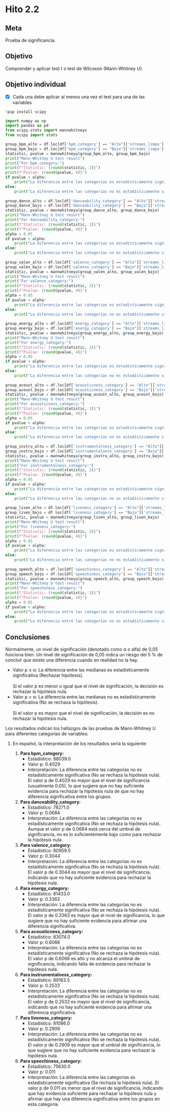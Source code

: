 # Hito 2.2

## Meta

Prueba de significancia.

## Objetivo

Comprender y aplicar test t o test de Wilcoxon (Mann-Whitney U).

## Objetivo individual

* [x] Cada una debe aplicar al menos una vez el test para una de las variables

```python
!pip install scipy

import numpy as np
import pandas as pd
from scipy.stats import mannwhitneyu
from scipy import stats
```

```python
group_bpm_alto = df.loc[df['bpm_category'] == "Alto"]['streams_limpo'].tolist()
group_bpm_bajo = df.loc[df['bpm_category'] == "Bajo"]['streams_limpo'].tolist()
statistic, pvalue = mannwhitneyu(group_bpm_alto, group_bpm_bajo)
print("Mann-Whitney U test result")
print("For bpm_category:")
print(f"Statistic: {round(statistic, 2)}")  
print(f"Pvalue: {round(pvalue, 4)}")
if pvalue < alpha:
    print("La diferencia entre las categorias es estadísticamente significativa (Rechazar hipótesis).")
else:
    print("La diferencia entre las categorías no es estadísticamente significativa (No se rechaza la hipótesis).")
    
group_dance_alto = df.loc[df['danceability_category'] == "Alto"]['streams_limpo'].tolist()
group_dance_bajo = df.loc[df['danceability_category'] == "Bajo"]['streams_limpo'].tolist()
statistic, pvalue = mannwhitneyu(group_dance_alto, group_dance_bajo)
print("Mann-Whitney U test result")
print("For danceability_category:")
print(f"Statistic: {round(statistic, 2)}")  
print(f"Pvalue: {round(pvalue, 4)}")
alpha = 0.05
if pvalue < alpha:
    print("La diferencia entre las categorias es estadísticamente significativa (Rechazar hipótesis).")
else:
    print("La diferencia entre las categorías no es estadísticamente significativa (No se rechaza la hipótesis).")
    
group_valen_alto = df.loc[df['valence_category'] == "Alto"]['streams_limpo'].tolist()
group_valen_bajo = df.loc[df['valence_category'] == "Bajo"]['streams_limpo'].tolist()
statistic, pvalue = mannwhitneyu(group_valen_alto, group_valen_bajo)
print("Mann-Whitney U test result")
print("For valence_category:")
print(f"Statistic: {round(statistic, 2)}")  
print(f"Pvalue: {round(pvalue, 4)}")
alpha = 0.05
if pvalue < alpha:
    print("La diferencia entre las categorias es estadísticamente significativa (Rechazar hipótesis).")
else:
    print("La diferencia entre las categorías no es estadísticamente significativa (No se rechaza la hipótesis).")
    
group_energy_alto = df.loc[df['energy_category'] == "Alto"]['streams_limpo'].tolist()
group_energy_bajo = df.loc[df['energy_category'] == "Bajo"]['streams_limpo'].tolist()
statistic, pvalue = mannwhitneyu(group_energy_alto, group_energy_bajo)
print("Mann-Whitney U test result")
print("For energy_category:")
print(f"Statistic: {round(statistic, 2)}")  
print(f"Pvalue: {round(pvalue, 4)}")
alpha = 0.05
if pvalue < alpha:
    print("La diferencia entre las categorias es estadísticamente significativa (Rechazar hipótesis).")
else:
    print("La diferencia entre las categorías no es estadísticamente significativa (No se rechaza la hipótesis).")
       
group_acoust_alto = df.loc[df['acousticness_category'] == "Alto"]['streams_limpo'].tolist()
group_acoust_bajo = df.loc[df['acousticness_category'] == "Bajo"]['streams_limpo'].tolist()
statistic, pvalue = mannwhitneyu(group_acoust_alto, group_acoust_bajo)
print("Mann-Whitney U test result")
print("For acousticness_category:")
print(f"Statistic: {round(statistic, 2)}")  
print(f"Pvalue: {round(pvalue, 4)}")
alpha = 0.05
if pvalue < alpha:
    print("La diferencia entre las categorias es estadísticamente significativa (Rechazar hipótesis).")
else:
    print("La diferencia entre las categorías no es estadísticamente significativa (No se rechaza la hipótesis).")
    
group_instru_alto = df.loc[df['instrumentalness_category'] == "Alto"]['streams_limpo'].tolist()
group_instru_bajo = df.loc[df['instrumentalness_category'] == "Bajo"]['streams_limpo'].tolist()
statistic, pvalue = mannwhitneyu(group_instru_alto, group_instru_bajo)
print("Mann-Whitney U test result")
print("For instrumentalness_category:")
print(f"Statistic: {round(statistic, 2)}")  
print(f"Pvalue: {round(pvalue, 4)}")
alpha = 0.05
if pvalue < alpha:
    print("La diferencia entre las categorias es estadísticamente significativa (Rechazar hipótesis).")
else:
    print("La diferencia entre las categorías no es estadísticamente significativa (No se rechaza la hipótesis).")
    
group_liven_alto = df.loc[df['liveness_category'] == "Alto"]['streams_limpo'].tolist()
group_liven_bajo = df.loc[df['liveness_category'] == "Bajo"]['streams_limpo'].tolist()
statistic, pvalue = mannwhitneyu(group_liven_alto, group_liven_bajo)
print("Mann-Whitney U test result")
print("For liveness_category:")
print(f"Statistic: {round(statistic, 2)}")  
print(f"Pvalue: {round(pvalue, 4)}")
alpha = 0.05
if pvalue < alpha:
    print("La diferencia entre las categorias es estadísticamente significativa (Rechazar hipótesis).")
else:
    print("La diferencia entre las categorías no es estadísticamente significativa (No se rechaza la hipótesis).")
    
group_speech_alto = df.loc[df['speechiness_category'] == "Alto"]['streams_limpo'].tolist()
group_speech_bajo = df.loc[df['speechiness_category'] == "Bajo"]['streams_limpo'].tolist()
statistic, pvalue = mannwhitneyu(group_speech_alto, group_speech_bajo)
print("Mann-Whitney U test result")
print("For speechiness_category:")
print(f"Statistic: {round(statistic, 2)}")  
print(f"Pvalue: {round(pvalue, 4)}")
alpha = 0.05
if pvalue < alpha:
    print("La diferencia entre las categorias es estadísticamente significativa (Rechazar hipótesis).")
else:
    print("La diferencia entre las categorías no es estadísticamente significativa (No se rechaza la hipótesis).")
```

## Conclusiones

Normalmente, un nivel de significación (denotado como α o alfa) de 0,05 funciona bien. Un nivel de significación de 0,05 indica un riesgo del 5 % de concluir que existe una diferencia cuando en realidad no la hay.

* Valor p ≤ α: La diferencia entre las medianas es estadísticamente significativa (Rechazar hipótesis).\
  \
  Si el valor p es menor o igual que el nivel de significación, la decisión es rechazar la hipótesis nula.
* Valor p > α: La diferencia entre las medianas no es estadísticamente significativa (No se rechaza la hipótesis).\
  \
  Si el valor p es mayor que el nivel de significación, la decisión es no rechazar la hipótesis nula.

Los resultados indican los hallazgos de las pruebas de Mann-Whitney U para diferentes categorías de variables:

1.  En español, la interpretación de los resultados sería la siguiente:

    1. **Para bpm\_category:**
       * Estadístico: 88039.0
       * Valor p: 0.4029
       * Interpretación: La diferencia entre las categorías no es estadísticamente significativa (No se rechaza la hipótesis nula). El valor p de 0.4029 es mayor que el nivel de significancia (usualmente 0.05), lo que sugiere que no hay suficiente evidencia para rechazar la hipótesis nula de que no hay diferencia significativa entre los grupos.
    2. **Para danceability\_category:**
       * Estadístico: 78271.0
       * Valor p: 0.0684
       * Interpretación: La diferencia entre las categorías no es estadísticamente significativa (No se rechaza la hipótesis nula). Aunque el valor p de 0.0684 está cerca del umbral de significancia, no es lo suficientemente bajo como para rechazar la hipótesis nula.
    3. **Para valence\_category:**
       * Estadístico: 80959.5
       * Valor p: 0.3044
       * Interpretación: La diferencia entre las categorías no es estadísticamente significativa (No se rechaza la hipótesis nula). El valor p de 0.3044 es mayor que el nivel de significancia, indicando que no hay suficiente evidencia para rechazar la hipótesis nula.
    4. **Para energy\_category:**
       * Estadístico: 81433.0
       * Valor p: 0.3363
       * Interpretación: La diferencia entre las categorías no es estadísticamente significativa (No se rechaza la hipótesis nula). El valor p de 0.3363 es mayor que el nivel de significancia, lo que sugiere que no hay suficiente evidencia para afirmar una diferencia significativa.
    5. **Para acousticness\_category:**
       * Estadístico: 83074.0
       * Valor p: 0.6066
       * Interpretación: La diferencia entre las categorías no es estadísticamente significativa (No se rechaza la hipótesis nula). El valor p de 0.6066 es alto y no alcanza el umbral de significancia, indicando falta de evidencia para rechazar la hipótesis nula.
    6. **Para instrumentalness\_category:**
       * Estadístico: 89163.5
       * Valor p: 0.2533
       * Interpretación: La diferencia entre las categorías no es estadísticamente significativa (No se rechaza la hipótesis nula). El valor p de 0.2533 es mayor que el nivel de significancia, indicando que no hay suficiente evidencia para afirmar una diferencia significativa.
    7. **Para liveness\_category:**
       * Estadístico: 81086.0
       * Valor p: 0.2909
       * Interpretación: La diferencia entre las categorías no es estadísticamente significativa (No se rechaza la hipótesis nula). El valor p de 0.2909 es mayor que el umbral de significancia, lo que sugiere que no hay suficiente evidencia para rechazar la hipótesis nula.
    8. **Para speechiness\_category:**
       * Estadístico: 75630.0
       * Valor p: 0.011
       * Interpretación: La diferencia entre las categorías es estadísticamente significativa (Se rechaza la hipótesis nula). El valor p de 0.011 es menor que el nivel de significancia, indicando que hay evidencia suficiente para rechazar la hipótesis nula y afirmar que hay una diferencia significativa entre los grupos en esta categoría.



